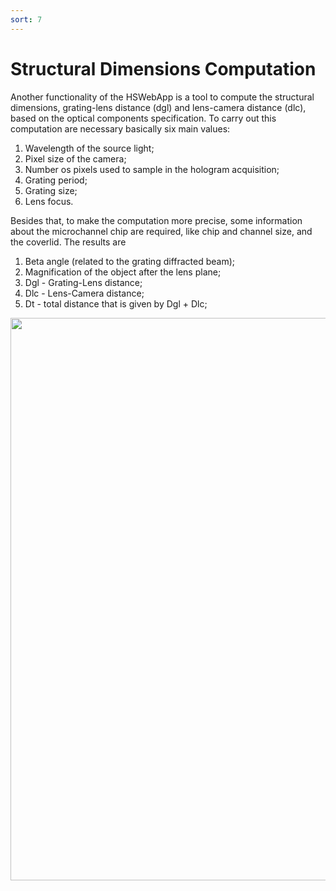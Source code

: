```yaml
---
sort: 7
---
```


# Structural Dimensions Computation

Another functionality of the HSWebApp is a tool to compute the structural dimensions, grating-lens distance (dgl) and lens-camera distance (dlc), based on the optical components specification. To carry out this computation are necessary basically six main values:

1. Wavelength of the source light;
2. Pixel size of the camera;
3. Number os pixels used to sample in the hologram acquisition;
4. Grating period;
5. Grating size;
6. Lens focus.

Besides that, to make the computation more precise, some information about the microchannel chip are required, like chip and channel size, and the coverlid. The results are

1. Beta angle (related to the grating diffracted beam);
2. Magnification of the object after the lens plane;
3. Dgl - Grating-Lens distance;
4. Dlc - Lens-Camera distance;
5. Dt - total distance that is given by Dgl + Dlc;

<p align="center">
<img src="{{site.baseurl}}/images/structural_dimensions_screenshot.png" width=900>
</p>